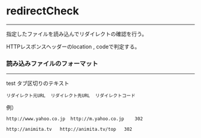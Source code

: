 # redirectCheck
----------------------------------
指定したファイルを読み込んでリダイレクトの確認を行う。

HTTPレスポンスヘッダーのlocation , codeで判定する。

### 読み込みファイルのフォーマット
----------------------------------
test
タブ区切りのテキスト

	リダイレクト元URL	リダイレクト先URL	リダイレクトコード

例）
	
	http://www.yahoo.co.jp	http://m.yahoo.co.jp	302
	
	http://animita.tv	http://animita.tv/top	302
